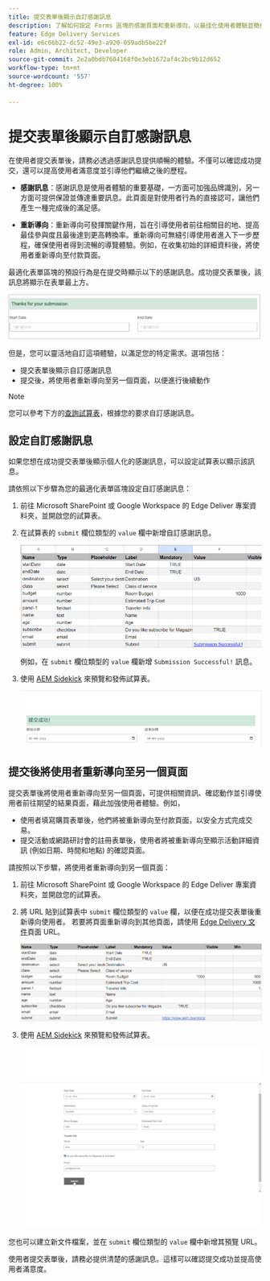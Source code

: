 ```yaml
---
title: 提交表單後顯示自訂感謝訊息
description: 了解如何設定 Forms 區塊的感謝頁面和重新導向，以最佳化使用者體驗並簡化使用者歷程。
feature: Edge Delivery Services
exl-id: e6c66b22-dc52-49e3-a920-059adb5be22f
role: Admin, Architect, Developer
source-git-commit: 2e2a0bdb7604168f0e3eb1672af4c2bc9b12d652
workflow-type: tm+mt
source-wordcount: '557'
ht-degree: 100%

---
```


# 提交表單後顯示自訂感謝訊息

在使用者提交表單後，請務必透過感謝訊息提供順暢的體驗。不僅可以確認成功提交，還可以提高使用者滿意度並引導他們繼續之後的歷程。

- **感謝訊息**：感謝訊息是使用者體驗的重要基礎，一方面可加強品牌識別，另一方面可提供保證並傳達重要訊息。此頁面是對使用者行為的直接認可，讓他們產生一種完成後的滿足感。

- **重新導向**：重新導向可發揮關鍵作用，旨在引導使用者前往相關目的地、提高最佳參與度且最後達到更高轉換率。重新導向可無縫引導使用者進入下一步歷程，確保使用者得到流暢的導覽體驗。例如，在收集初始的詳細資料後，將使用者重新導向至付款頁面。

最適化表單區塊的預設行為是在提交時顯示以下的感謝訊息。成功提交表單後，該訊息將顯示在表單最上方。

![預設感謝訊息](/help/edge/assets/thank-you-message.png)

但是，您可以靈活地自訂這項體驗，以滿足您的特定需求。選項包括：    

- 提交表單後顯示自訂感謝訊息
- 提交後，將使用者重新導向至另一個頁面，以便進行後續動作

>[!NOTE]
>
> 您可以參考下方的[查詢試算表](/help/edge/docs/forms/assets/enquiry.xlsx)，根據您的要求自訂感謝訊息。

## 設定自訂感謝訊息

如果您想在成功提交表單後顯示個人化的感謝訊息，可以設定試算表以顯示該訊息。

請依照以下步驟為您的最適化表單區塊設定自訂感謝訊息：

1. 前往 Microsoft SharePoint 或 Google Workspace 的 Edge Deliver 專案資料夾，並開啟您的試算表。
1. 在試算表的 `submit` 欄位類型的 `value` 欄中新增自訂感謝訊息。

   ![自訂感謝訊息](/help/edge/docs/forms/assets/thankyou-custommessage.png)

   例如，在 `submit` 欄位類型的 `value` 欄新增 `Submission Successful!` 訊息。

1. 使用 [AEM Sidekick](https://www.aem.live/developer/tutorial#preview-and-publish-your-content) 來預覽和發佈試算表。

   ![自訂感謝訊息](/help/edge/docs/forms/assets/customized-thank-you-message.png)

## 提交後將使用者重新導向至另一個頁面

提交表單後將使用者重新導向至另一個頁面，可提供相關資訊、確認動作並引導使用者前往期望的結果頁面，藉此加強使用者體驗。例如，

- 使用者填寫購買表單後，他們將被重新導向至付款頁面，以安全方式完成交易。
- 提交活動或網路研討會的註冊表單後，使用者將被重新導向至顯示活動詳細資訊 (例如日期、時間和地點) 的確認頁面。

請按照以下步驟，將使用者重新導向到另一個頁面：

1. 前往 Microsoft SharePoint 或 Google Workspace 的 Edge Deliver 專案資料夾，並開啟您的試算表。
1. 將 URL 貼到試算表中 `submit` 欄位類型的 `value` 欄，以便在成功提交表單後重新導向使用者。
若要將頁面重新導向到其他頁面，請使用 [Edge Delivery 文件](https://www.aem.live/docs/)頁面 URL。

   ![感謝重新導向 URL](/help/edge/docs/forms/assets/thankyou-redirecturl.png)

1. 使用 [AEM Sidekick](https://www.aem.live/developer/tutorial#preview-and-publish-your-content) 來預覽和發佈試算表。

   ![重新導向感謝訊息](/help/edge/docs/forms/assets/thankyou-redirectpage.gif)

您也可以建立新文件檔案，並在 `submit` 欄位類型的 `value` 欄中新增其預覽 URL。

使用者提交表單後，請務必提供清楚的感謝訊息。這樣可以確認提交成功並提高使用者滿意度。

